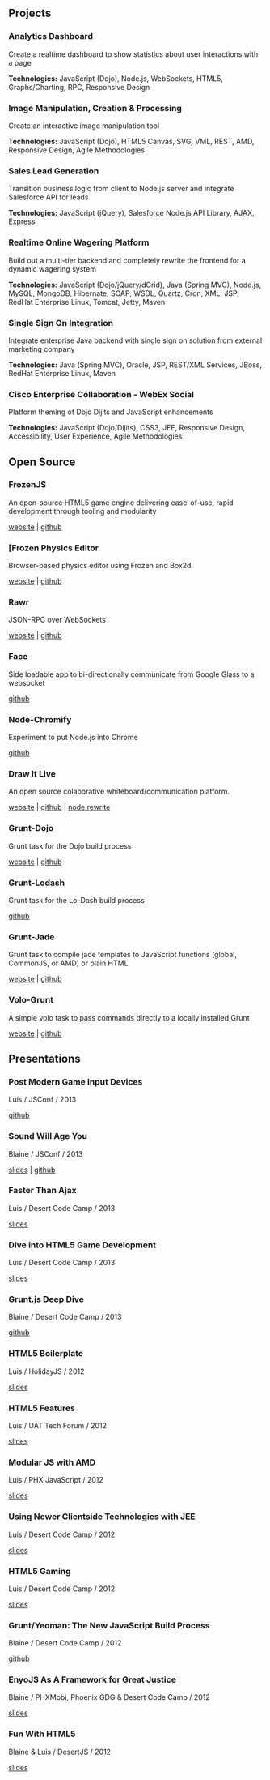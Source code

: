
## Projects

### Analytics Dashboard

Create a realtime dashboard to show statistics about user interactions with a page

__Technologies:__ JavaScript (Dojo), Node.js, WebSockets, HTML5, Graphs/Charting, RPC, Responsive Design

### Image Manipulation, Creation & Processing

Create an interactive image manipulation tool

__Technologies:__ JavaScript (Dojo), HTML5 Canvas, SVG, VML, REST, AMD, Responsive Design, Agile Methodologies

### Sales Lead Generation

Transition business logic from client to Node.js server and integrate Salesforce API for leads

__Technologies:__ JavaScript (jQuery), Salesforce Node.js API Library, AJAX, Express

### Realtime Online Wagering Platform

Build out a multi-tier backend and completely rewrite the frontend for a dynamic wagering system

__Technologies:__ JavaScript (Dojo/jQuery/dGrid), Java (Spring MVC), Node.js, MySQL, MongoDB, Hibernate, SOAP, WSDL, Quartz, Cron, XML, JSP, RedHat Enterprise Linux, Tomcat, Jetty, Maven

### Single Sign On Integration

Integrate enterprise Java backend with single sign on solution from external marketing company

__Technologies:__ Java (Spring MVC), Oracle, JSP, REST/XML Services, JBoss, RedHat Enterprise Linux, Maven

### Cisco Enterprise Collaboration - WebEx Social

Platform theming of Dojo Dijits and JavaScript enhancements

__Technologies:__ JavaScript (Dojo/Dijits), CSS3, JEE, Responsive Design, Accessibility, User Experience, Agile Methodologies

## Open Source

### FrozenJS

An open-source HTML5 game engine delivering ease-of-use, rapid development through tooling and modularity

[website](http://frozenjs.com) | [github](https://github.com/iceddev/frozen)

### [Frozen Physics Editor

Browser-based physics editor using Frozen and Box2d

[website](http://phated.github.io/frozen-editor/) | [github](https://github.com/phated/frozen-editor)

### Rawr

JSON-RPC over WebSockets

[website](https://npmjs.org/package/rawr) | [github](https://github.com/iceddev/rawr)

### Face

Side loadable app to bi-directionally communicate from Google Glass to a websocket

[github](https://github.com/monteslu/Face)

### Node-Chromify

Experiment to put Node.js into Chrome

[github](https://github.com/iceddev/node-chromify)

### Draw It Live

An open source colaborative whiteboard/communication platform.

[website](http://www.drawitlive.com/) | [github](https://github.com/monteslu/drawitlive) | [node rewrite](https://github.com/iceddev/drawitlivenode)

### Grunt-Dojo

Grunt task for the Dojo build process

[website](https://npmjs.org/package/grunt-dojo) | [github](https://github.com/phated/grunt-dojo)

### Grunt-Lodash

Grunt task for the Lo-Dash build process

[github](https://github.com/lodash/grunt-lodash)

### Grunt-Jade

Grunt task to compile jade templates to JavaScript functions (global, CommonJS, or AMD) or plain HTML

[website](https://npmjs.org/package/grunt-jade) | [github](https://github.com/phated/grunt-jade)

### Volo-Grunt

A simple volo task to pass commands directly to a locally installed Grunt

[website](https://npmjs.org/package/volo-grunt) | [github](https://github.com/phated/volo-grunt)

## Presentations

### Post Modern Game Input Devices

Luis / JSConf / 2013

[github](https://github.com/iceddev/post-modern-game-input)

### Sound Will Age You

Blaine / JSConf / 2013

[slides](http://blog.iceddev.com/sound-will-age-you/) | [github](https://github.com/iceddev/sound-will-age-you)

### Faster Than Ajax

Luis / Desert Code Camp / 2013

[slides](http://azprogrammer.com/talks/dcc13_ws/)

### Dive into HTML5 Game Development

Luis / Desert Code Camp / 2013

[slides](http://azprogrammer.com/talks/dcc13_html5/)

### Grunt.js Deep Dive

Blaine / Desert Code Camp / 2013

[github](https://github.com/phated/dcc2013grunt)

### HTML5 Boilerplate

Luis / HolidayJS / 2012

[slides](http://azprogrammer.com/talks/holidayjs_html5/)

### HTML5 Features

Luis / UAT Tech Forum / 2012

[slides](http://azprogrammer.com/talks/techforum_html5/)

### Modular JS with AMD

Luis / PHX JavaScript / 2012

[slides](http://azprogrammer.com/talks/phxjs_amd/)

### Using Newer Clientside Technologies with JEE

Luis / Desert Code Camp / 2012

[slides](http://azprogrammer.com/talks/dcc12_java/)

### HTML5 Gaming

Luis / Desert Code Camp / 2012

[slides](http://azprogrammer.com/talks/dcc12_html5/)

### Grunt/Yeoman: The New JavaScript Build Process

Blaine / Desert Code Camp / 2012

[github](https://github.com/phated/dcc_grunt)

### EnyoJS As A Framework for Great Justice

Blaine / PHXMobi, Phoenix GDG & Desert Code Camp / 2012

[slides](http://phxmobi.nodester.com/)

### Fun With HTML5

Blaine & Luis / DesertJS / 2012

[slides](http://blog.iceddev.com/desertjs_html5/)
